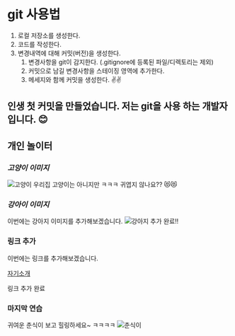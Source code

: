 # git 사용법
1. 로컬 저장소를 생성한다.
2. 코드를 작성한다.
3. 변경내역에 대해 커밋(버전)을 생성한다.
   1. 변경사항을 git이 감지한다. (.gitignore에 등록된 파일/디렉토리는 제외)
   2. 커밋으로 남길 변경사항을 스테이징 영역에 추가한다.
   3. 메세지와 함께 커밋을 생성한다. ✌️✌️

## 인생 첫 커밋을 만들었습니다. 저는 git을 사용 하는 개발자입니다. 😊

## 개인 놀이터

### *고양이 이미지*
![고양이](https://i.namu.wiki/i/d1A_wD4kuLHmOOFqJdVlOXVt1TWA9NfNt_HA0CS0Y_N0zayUAX8olMuv7odG2FiDLDQZIRBqbPQwBSArXfEJlQ.webp)
우리집 고양이는 아니지만 ㅋㅋㅋ 
귀엽지 않나요?? 😻😻

### *강아이 이미지*
이번에는 강아지 이미지를 추가해보겠습니다. 
![강아지](https://product.cdn.cevaws.com/var/storage/images/media/adaptil-2017/images/www-ww/shutterstock_395310793-3-2/3547034-1-www-WW/shutterstock_395310793-3-2.jpg)
추가 완료!! 

### 링크 추가
이번에는 링크를 추가해보겠습니다.

[자기소개](https://shqkel.notion.site/19925dae069e4c58b34cc958c2fdc146?pvs=4)

링크 추가 완료

### 마지막 연습
귀여운 춘식이 보고 힐링하세요~ ㅋㅋㅋㅋ
![춘식이](https://i.pinimg.com/236x/41/6d/4f/416d4f5b450d7ac3c392960abb28e640.jpg)
